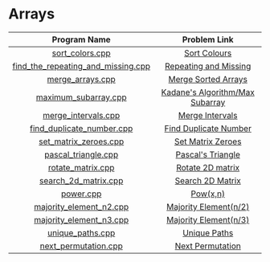 # Arrays

|                               Program Name                               |                                                  Problem Link                                                   |
| :----------------------------------------------------------------------: | :-------------------------------------------------------------------------------------------------------------: |
|                    [sort_colors.cpp](sort_colors.cpp)                    |                           [Sort Colours](https://leetcode.com/problems/sort-colors/)                            |
| [find_the_repeating_and_missing.cpp](find_the_repeating_and_missing.cpp) |          [Repeating and Missing](https://www.geeksforgeeks.org/find-a-repeating-and-a-missing-number/)          |
|                   [merge_arrays.cpp](merge_arrays.cpp)                   | [Merge Sorted Arrays](https://www.geeksforgeeks.org/efficiently-merging-two-sorted-arrays-with-o1-extra-space/) |
|               [maximum_subarray.cpp](maximum_subarray.cpp)               |               [Kadane's Algorithm/Max Subarray](https://leetcode.com/problems/maximum-subarray/)                |
|                [merge_intervals.cpp](merge_intervals.cpp)                |                        [Merge Intervals](https://leetcode.com/problems/merge-intervals)                         |
|          [find_duplicate_number.cpp](find_duplicate_number.cpp)          |           [Find Duplicate Number](https://leetcode.com/problems/find-the-duplicate-number/solution/)            |
|              [set_matrix_zeroes.cpp](set_matrix_zeroes.cpp)              |                      [Set Matrix Zeroes](https://leetcode.com/problems/set-matrix-zeroes/)                      |
|                [pascal_triangle.cpp](pascal_triangle.cpp)                |                      [Pascal's Triangle](https://leetcode.com/problems/pascals-triangle/)                       |
|                  [rotate_matrix.cpp](rotate_matrix.cpp)                  |                         [Rotate 2D matrix](https://leetcode.com/problems/rotate-image/)                         |
|               [search_2d_matrix.cpp](search_2d_matrix.cpp)               |                      [Search 2D Matrix](https://leetcode.com/problems/search-a-2d-matrix/)                      |
|                          [power.cpp](power.cpp)                          |                                [Pow(x,n)](https://leetcode.com/problems/powx-n/)                                |
|            [majority_element_n2.cpp](majority_element_n2.cpp)            |                    [Majority Element(n/2)](https://leetcode.com/problems/majority-element/)                     |
|            [majority_element_n3.cpp](majority_element_n3.cpp)            |                   [Majority Element(n/3)](https://leetcode.com/problems/majority-element-ii/)                   |
|                   [unique_paths.cpp](unique_paths.cpp)                   |                           [Unique Paths](https://leetcode.com/problems/unique-paths/)                           |
|               [next_permutation.cpp](next_permutation.cpp)               |                       [Next Permutation](https://leetcode.com/problems/next-permutation/)                       |
